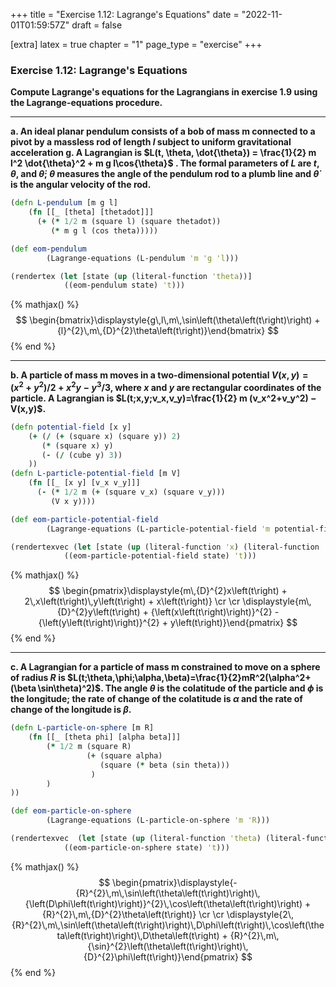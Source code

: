 +++
title = "Exercise 1.12: Lagrange's Equations"
date = "2022-11-01T01:59:57Z"
draft = false

[extra]
latex = true
chapter = "1"
page_type = "exercise"
+++







### Exercise 1.12: Lagrange's Equations

**Compute Lagrange's equations for the Lagrangians in exercise 1.9 using the Lagrange-equations procedure.**

---
**a. An ideal planar pendulum consists of a bob of mass m connected to a pivot by a massless rod of length $l$ subject to uniform gravitational acceleration g. A Lagrangian is $L(t, \theta, \dot{\theta}) = \frac{1}{2} m l^2 \dot{\theta}^2 + m g l\cos{\theta}$ . The formal parameters of $L$ are $t$, $\theta$, and $\dot{\theta}$; $\theta$ measures the angle of the pendulum rod to a plumb line and $\dot{\theta}$ is the angular velocity of the rod.**

```clojure
(defn L-pendulum [m g l]
    (fn [[_ [theta] [thetadot]]] 
      (+ (* 1/2 m (square l) (square thetadot))
         (* m g l (cos theta)))))

(def eom-pendulum 
        (Lagrange-equations (L-pendulum 'm 'g 'l)))

(rendertex (let [state (up (literal-function 'theta))]
            ((eom-pendulum state) 't)))
```


{% mathjax() %}
$$
\begin{bmatrix}\displaystyle{g\,l\,m\,\sin\left(\theta\left(t\right)\right) + {l}^{2}\,m\,{D}^{2}\theta\left(t\right)}\end{bmatrix}
$$
{% end %}





--- 
**b. A particle of mass m moves in a two-dimensional potential $V(x, y) = (x^2 + y^2)/2 + x^2y − y^3/3$, where $x$ and $y$ are rectangular coordinates of the particle. A Lagrangian is $L(t;x,y;v_x,v_y)=\frac{1}{2} m (v_x^2+v_y^2) − V(x,y)$.**

```clojure
(defn potential-field [x y] 
    (+ (/ (+ (square x) (square y)) 2)
       (* (square x) y)
       (- (/ (cube y) 3))
    ))
(defn L-particle-potential-field [m V]
    (fn [[_ [x y] [v_x v_y]]] 
      (- (* 1/2 m (+ (square v_x) (square v_y)))
         (V x y))))

(def eom-particle-potential-field 
        (Lagrange-equations (L-particle-potential-field 'm potential-field)))

(rendertexvec (let [state (up (literal-function 'x) (literal-function 'y))]
            ((eom-particle-potential-field state) 't)))
```


{% mathjax() %}
$$
\begin{pmatrix}\displaystyle{m\,{D}^{2}x\left(t\right) + 2\,x\left(t\right)\,y\left(t\right) + x\left(t\right)} \cr \cr \displaystyle{m\,{D}^{2}y\left(t\right) + {\left(x\left(t\right)\right)}^{2} - {\left(y\left(t\right)\right)}^{2} + y\left(t\right)}\end{pmatrix}
$$
{% end %}





--- 
**c. A Lagrangian for a particle of mass m constrained to move on a sphere of radius $R$ is $L(t;\theta,\phi;\alpha,\beta)=\frac{1}{2}mR^2(\alpha^2+(\beta \sin\theta)^2)$. The angle $\theta$ is the colatitude of the particle and $\phi$ is the longitude; the rate of change of the colatitude is $\alpha$ and the rate of change of the longitude is $\beta$.**

```clojure
(defn L-particle-on-sphere [m R]
    (fn [[_ [theta phi] [alpha beta]]] 
        (* 1/2 m (square R) 
                 (+ (square alpha) 
                    (square (* beta (sin theta)))
                  )
        )
))

(def eom-particle-on-sphere
        (Lagrange-equations (L-particle-on-sphere 'm 'R)))

(rendertexvec  (let [state (up (literal-function 'theta) (literal-function 'phi))]
            ((eom-particle-on-sphere state) 't)))
```


{% mathjax() %}
$$
\begin{pmatrix}\displaystyle{- {R}^{2}\,m\,\sin\left(\theta\left(t\right)\right)\,{\left(D\phi\left(t\right)\right)}^{2}\,\cos\left(\theta\left(t\right)\right) + {R}^{2}\,m\,{D}^{2}\theta\left(t\right)} \cr \cr \displaystyle{2\,{R}^{2}\,m\,\sin\left(\theta\left(t\right)\right)\,D\phi\left(t\right)\,\cos\left(\theta\left(t\right)\right)\,D\theta\left(t\right) + {R}^{2}\,m\,{\sin}^{2}\left(\theta\left(t\right)\right)\,{D}^{2}\phi\left(t\right)}\end{pmatrix}
$$
{% end %}


